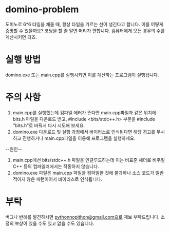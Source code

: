 # domino-problem
도미노로 6*6 타일을 채울 때, 항상 타일을 가르는 선이 생긴다고 합니다. 이를 어떻게 증명할 수 있을까요? 코딩을 할 줄 알면 머리가 편합니다. 컴퓨터에게 모든 경우의 수를 계산시키면 되죠.

# 실행 방법
domino.exe 또는 main.cpp를 실행시키면 이를 계산하는 프로그램이 실행됩니다.

# 주의 사항
1. main.cpp를 실행했는데 컴파일 에러가 뜬다면 main.cpp파일과 같은 위치에 bits.h 파일을 다운로드 받고, #include <bits/stdc++.h> 부분을 #include "bits.h"로 바꿔서 다시 시도해 보세요.
2. domino.exe 다운로드 및 실행 과정에서 바이러스로 인식된다면 해당 경고를 무시하고 진행하거나 main.cpp파일을 이용해 프로그램을 실행하세요.

--원인--
1. main.cpp에선 bits/stdc++.h 파일을 인클루드하는데 이는 비표준 헤더로 비주얼 C++ 등의 컴파일러에서는 작동하지 않습니다. 
2. domino.exe 파일은 main.cpp 파일을 컴파일한 것에 불과하나 소스 코드가 일반적이지 않은 패턴이어서 바이러스로 인식됩니다.

# 부탁
버그나 반례를 발견하시면 pythonnopithon@gmail.com으로 제보 부탁드립니다. 소정의 보상이 있을 수도 있고 없을 수도 있습니다.

